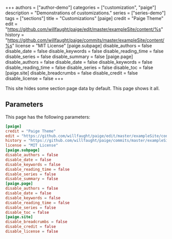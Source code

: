 +++
authors = ["author-demo"]
categories = ["customization", "paige"]
description = "Demonstrations of customizations."
series = ["series-demo"]
tags = ["sections"]
title = "Customizations"
[paige]
credit = "Paige Theme"
edit = "https://github.com/willfaught/paige/edit/master/exampleSite/content/%s"
history = "https://github.com/willfaught/paige/commits/master/exampleSite/content/%s"
license = "MIT License"
[paige.subpage]
disable_authors = false
disable_date = false
disable_keywords = false
disable_reading_time = false
disable_series = false
disable_summary = false
[paige.page]
disable_authors = false
disable_date = false
disable_keywords = false
disable_reading_time = false
disable_series = false
disable_toc = false
[paige.site]
disable_breadcrumbs = false
disable_credit = false
disable_license = false
+++

This site hides some section page data by default. This page shows it all.

<!--more-->

## Parameters

This page has the following parameters:

```toml
[paige]
credit = "Paige Theme"
edit = "https://github.com/willfaught/paige/edit/master/exampleSite/content/%s"
history = "https://github.com/willfaught/paige/commits/master/exampleSite/content/%s"
license = "MIT License"
[paige.subpage]
disable_authors = false
disable_date = false
disable_keywords = false
disable_reading_time = false
disable_series = false
disable_summary = false
[paige.page]
disable_authors = false
disable_date = false
disable_keywords = false
disable_reading_time = false
disable_series = false
disable_toc = false
[paige.site]
disable_breadcrumbs = false
disable_credit = false
disable_license = false
```
